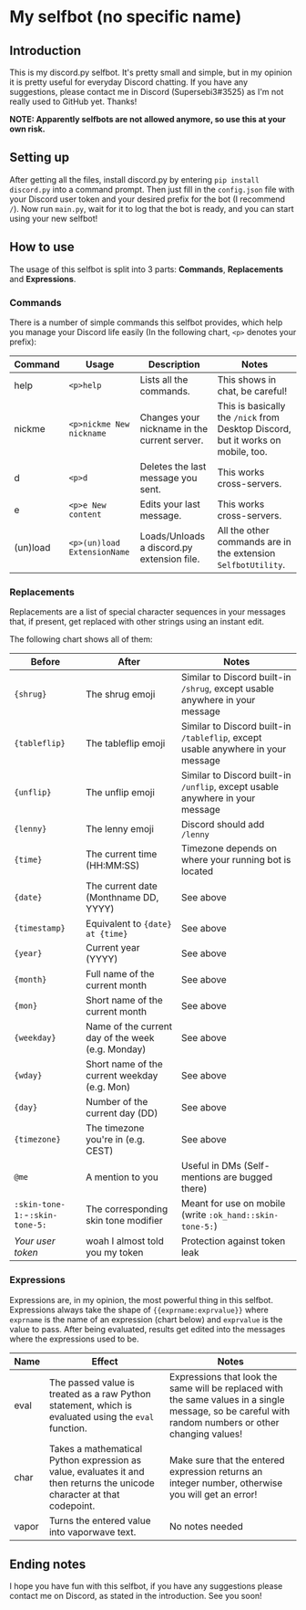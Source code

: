 # My selfbot (no specific name)
## Introduction
This is my discord.py selfbot. It's pretty small and simple, but in my opinion it is pretty useful for everyday Discord chatting. If you have any suggestions, please contact me in Discord (Supersebi3#3525) as I'm not really used to GitHub yet. Thanks!

**NOTE: Apparently selfbots are not allowed anymore, so use this at your own risk.**

## Setting up
After getting all the files, install discord.py by entering `pip install discord.py` into a command prompt. Then just fill in the `config.json` file with your Discord user token and your desired prefix for the bot (I recommend `/`). Now run `main.py`, wait for it to log that the bot is ready, and you can start using your new selfbot!

## How to use
The usage of this selfbot is split into 3 parts: **Commands**, **Replacements** and **Expressions**.

### Commands
There is a number of simple commands this selfbot provides, which help you manage your Discord life easily (In the following chart, `<p>` denotes your prefix):

Command | Usage | Description | Notes
------- | ----- | ----------- | -----
help | `<p>help` | Lists all the commands. | This shows in chat, be careful!
nickme | `<p>nickme New nickname` | Changes your nickname in the current server. | This is basically the `/nick` from Desktop Discord, but it works on mobile, too.
d | `<p>d` | Deletes the last message you sent. | This works cross-servers.
e | `<p>e New content` | Edits your last message. | This works cross-servers.
(un)load | `<p>(un)load ExtensionName` | Loads/Unloads a discord.py extension file. | All the other commands are in the extension `SelfbotUtility`.

### Replacements
Replacements are a list of special character sequences in your messages that, if present, get replaced with other strings using an instant edit.

The following chart shows all of them:

Before | After | Notes
------ | ----- | -----
`{shrug}` | The shrug emoji | Similar to Discord built-in `/shrug`, except usable anywhere in your message
`{tableflip}` | The tableflip emoji | Similar to Discord built-in `/tableflip`, except usable anywhere in your message
`{unflip}` | The unflip emoji | Similar to Discord built-in `/unflip`, except usable anywhere in your message
`{lenny}` | The lenny emoji | Discord should add `/lenny`
`{time}` | The current time (HH:MM:SS) | Timezone depends on where your running bot is located
`{date}` | The current date (Monthname DD, YYYY) | See above
`{timestamp}` | Equivalent to `{date} at {time}` | See above
`{year}` | Current year (YYYY) | See above
`{month}` | Full name of the current month | See above
`{mon}` | Short name of the current month | See above
`{weekday}` | Name of the current day of the week (e.g. Monday) | See above
`{wday}` | Short name of the current weekday (e.g. Mon) | See above
`{day}` | Number of the current day (DD) | See above
`{timezone}` | The timezone you're in (e.g. CEST) | See above
`@me` | A mention to you | Useful in DMs (Self-mentions are bugged there)
`:skin-tone-1:`-`:skin-tone-5:` | The corresponding skin tone modifier | Meant for use on mobile (write `:ok_hand::skin-tone-5:`)
*Your user token* | woah I almost told you my token | Protection against token leak

### Expressions
Expressions are, in my opinion, the most powerful thing in this selfbot.
Expressions always take the shape of `{{exprname:exprvalue}}` where `exprname` is the name of an expression (chart below) and `exprvalue` is the value to pass. After being evaluated, results get edited into the messages where the expressions used to be.

Name | Effect | Notes
---- | ------ | -----
eval | The passed value is treated as a raw Python statement, which is evaluated using the `eval` function. | Expressions that look the same will be replaced with the same values in a single message, so be careful with random numbers or other changing values!
char | Takes a mathematical Python expression as value, evaluates it and then returns the unicode character at that codepoint. | Make sure that the entered expression returns an integer number, otherwise you will get an error!
vapor | Turns the entered value into vaporwave text. | No notes needed

## Ending notes
I hope you have fun with this selfbot, if you have any suggestions please contact me on Discord, as stated in the introduction. See you soon!
